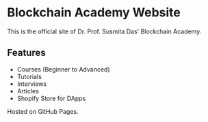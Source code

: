 # Blockchain Academy Website

This is the official site of Dr. Prof. Susmita Das' Blockchain Academy.

## Features
- Courses (Beginner to Advanced)
- Tutorials
- Interviews
- Articles
- Shopify Store for DApps

Hosted on GitHub Pages.
